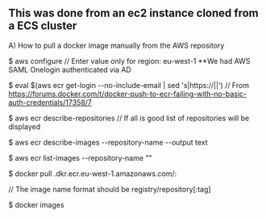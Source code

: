 ## This was done from an ec2 instance cloned from a ECS cluster

A) How to pull a docker image manually from the AWS repository

$ aws configure
   // Enter value only for region:  eu-west-1  **We had AWS SAML Onelogin authenticated via AD

$ eval $(aws ecr get-login --no-include-email | sed 's|https://||')   // From https://forums.docker.com/t/docker-push-to-ecr-failing-with-no-basic-auth-credentials/17358/7

$ aws ecr describe-repositories    // If all is good list of repositories will be displayed

$ aws ecr describe-images --repository-name <name-of-repository-from-the-above-output> --output text

$ aws ecr list-images --repository-name "<name-of-repository>"

$ docker pull <aws-account>.dkr.ecr.eu-west-1.amazonaws.com/<name-of-repository->:<tag>

   // The image name format should be registry/repository[:tag]
 
$ docker images


